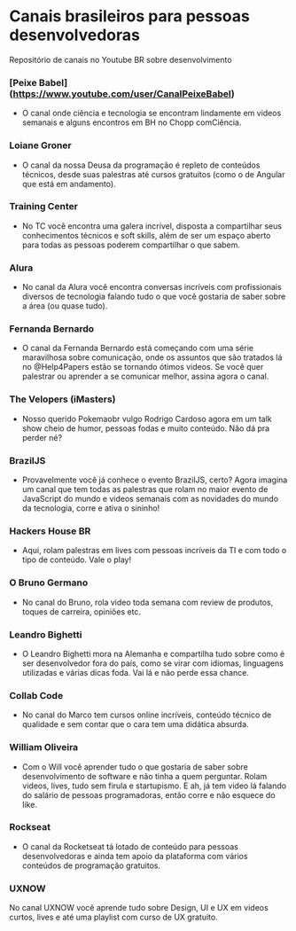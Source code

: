 # Canais brasileiros para pessoas desenvolvedoras

Repositório de canais no Youtube BR sobre desenvolvimento


### [Peixe Babel] (https://www.youtube.com/user/CanalPeixeBabel)
- O canal onde ciência e tecnologia se encontram lindamente em videos semanais e alguns encontros em BH no Chopp comCiência.

### Loiane Groner
- O canal da nossa Deusa da programação é repleto de conteúdos técnicos, desde suas palestras até cursos gratuitos (como o de Angular que está em andamento).

### Training Center
- No TC você encontra uma galera incrível, disposta a compartilhar seus conhecimentos técnicos e soft skills, além de ser um espaço aberto para todas as pessoas poderem compartilhar o que sabem.

### Alura
- No canal da Alura você encontra conversas incríveis com profissionais diversos de tecnologia falando tudo o que você gostaria de saber sobre a área (ou quase tudo).

### Fernanda Bernardo
- O canal da Fernanda Bernardo está começando com uma série maravilhosa sobre comunicação, onde os assuntos que são tratados lá no @Help4Papers estão se tornando ótimos videos. Se você quer palestrar ou aprender a se comunicar melhor, assina agora o canal.

### The Velopers (iMasters)
- Nosso querido Pokemaobr vulgo Rodrigo Cardoso agora em um talk show cheio de humor, pessoas fodas e muito conteúdo. Não dá pra perder né?

### BrazilJS
- Provavelmente você já conhece o evento BrazilJS, certo? Agora imagina um canal que tem todas as palestras que rolam no maior evento de JavaScript do mundo e videos semanais com as novidades do mundo da tecnologia, corre e ativa o sininho!

### Hackers House BR
- Aqui, rolam palestras em lives com pessoas incríveis da TI e com todo o tipo de conteúdo. Vale o play!

### O Bruno Germano
- No canal do Bruno, rola video toda semana com review de produtos, toques de carreira, opiniões etc.

### Leandro Bighetti
- O Leandro Bighetti mora na Alemanha e compartilha tudo sobre como é ser desenvolvedor fora do país, como se virar com idiomas, linguagens utilizadas e várias dicas foda. Vai lá e não perde essa chance.

### Collab Code
- No canal do Marco tem cursos online incríveis, conteúdo técnico de qualidade e sem contar que o cara tem uma didática absurda.

### William Oliveira
- Com o Will você aprender tudo o que gostaria de saber sobre desenvolvimento de software e não tinha a quem perguntar. Rolam videos, lives, tudo sem firula e startupismo. E ah, já tem video lá falando do salário de pessoas programadoras, então corre e não esquece do like.

### Rockseat
- O canal da Rocketseat tá lotado de conteúdo para pessoas desenvolvedoras e ainda tem apoio da plataforma com vários conteúdos de programação gratuitos.

### UXNOW
No canal UXNOW você aprende tudo sobre Design, UI e UX em videos curtos, lives e até uma playlist com curso de UX gratuito.





